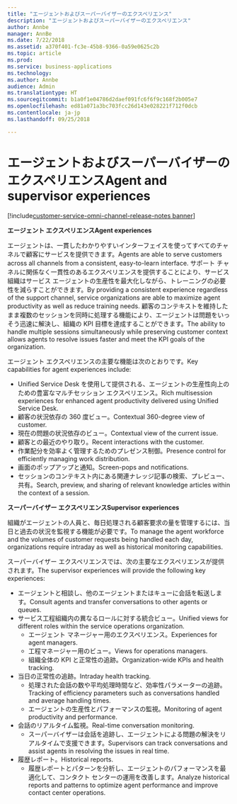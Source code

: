 ```yaml
---
title: "エージェントおよびスーパーバイザーのエクスペリエンス"
description: "エージェントおよびスーパーバイザーのエクスペリエンス"
author: Annbe
manager: AnnBe
ms.date: 7/22/2018
ms.assetid: a370f401-fc3e-45b8-9366-0a59e0625c2b
ms.topic: article
ms.prod: 
ms.service: business-applications
ms.technology: 
ms.author: Annbe
audience: Admin
ms.translationtype: HT
ms.sourcegitcommit: b1a0f1e04786d2daef091fc6f6f9c168f2b005e7
ms.openlocfilehash: ed81a071a3bc703fcc26d143e028221f712f0dcb
ms.contentlocale: ja-jp
ms.lasthandoff: 09/25/2018

---
```


#  <a name="agent-and-supervisor-experiences"></a><span data-ttu-id="0d375-103">エージェントおよびスーパーバイザーのエクスペリエンス</span><span class="sxs-lookup"><span data-stu-id="0d375-103">Agent and supervisor experiences</span></span>

[!include[customer-service-omni-channel-release-notes banner](../../includes/customer-service-omni-channel-release-notes.md)]




<span data-ttu-id="0d375-104">**エージェント エクスペリエンス**</span><span class="sxs-lookup"><span data-stu-id="0d375-104">**Agent experiences**</span></span>

<span data-ttu-id="0d375-105">エージェントは、一貫したわかりやすいインターフェイスを使ってすべてのチャネルで顧客にサービスを提供できます。</span><span class="sxs-lookup"><span data-stu-id="0d375-105">Agents are able to serve customers across all channels from a consistent, easy-to-learn interface.</span></span> <span data-ttu-id="0d375-106">サポート チャネルに関係なく一貫性のあるエクスペリエンスを提供することにより、サービス組織はサービス エージェントの生産性を最大化しながら、トレーニングの必要性を減らすことができます。</span><span class="sxs-lookup"><span data-stu-id="0d375-106">By providing a consistent experience regardless of the support channel, service organizations are able to maximize agent productivity as well as reduce training needs.</span></span> <span data-ttu-id="0d375-107">顧客のコンテキストを維持したまま複数のセッションを同時に処理する機能により、エージェントは問題をいっそう迅速に解決し、組織の KPI 目標を達成することができます。</span><span class="sxs-lookup"><span data-stu-id="0d375-107">The ability to handle multiple sessions simultaneously while preserving customer context allows agents to resolve issues faster and meet the KPI goals of the organization.</span></span>

<span data-ttu-id="0d375-108">エージェント エクスペリエンスの主要な機能は次のとおりです。</span><span class="sxs-lookup"><span data-stu-id="0d375-108">Key capabilities for agent experiences include:</span></span>

-   <span data-ttu-id="0d375-109">Unified Service Desk を使用して提供される、エージェントの生産性向上のための豊富なマルチセッション エクスペリエンス。</span><span class="sxs-lookup"><span data-stu-id="0d375-109">Rich multisession experiences for enhanced agent productivity delivered using Unified Service Desk.</span></span>
-   <span data-ttu-id="0d375-110">顧客の状況依存の 360 度ビュー。</span><span class="sxs-lookup"><span data-stu-id="0d375-110">Contextual 360-degree view of customer.</span></span>
-   <span data-ttu-id="0d375-111">現在の問題の状況依存のビュー。</span><span class="sxs-lookup"><span data-stu-id="0d375-111">Contextual view of the current issue.</span></span>
-   <span data-ttu-id="0d375-112">顧客との最近のやり取り。</span><span class="sxs-lookup"><span data-stu-id="0d375-112">Recent interactions with the customer.</span></span>
-   <span data-ttu-id="0d375-113">作業配分を効率よく管理するためのプレゼンス制御。</span><span class="sxs-lookup"><span data-stu-id="0d375-113">Presence control for efficiently managing work distribution.</span></span>
-   <span data-ttu-id="0d375-114">画面のポップアップと通知。</span><span class="sxs-lookup"><span data-stu-id="0d375-114">Screen-pops and notifications.</span></span>
-   <span data-ttu-id="0d375-115">セッションのコンテキスト内にある関連ナレッジ記事の検索、プレビュー、共有。</span><span class="sxs-lookup"><span data-stu-id="0d375-115">Search, preview, and sharing of relevant knowledge articles within the context of a session.</span></span>

<span data-ttu-id="0d375-116">**スーパーバイザー エクスペリエンス**</span><span class="sxs-lookup"><span data-stu-id="0d375-116">**Supervisor experiences**</span></span>

<span data-ttu-id="0d375-117">組織がエージェントの人員と、毎日処理される顧客要求の量を管理するには、当日と過去の状況を監視する機能が必要です。</span><span class="sxs-lookup"><span data-stu-id="0d375-117">To manage the agent workforce and the volumes of customer requests being handled each day, organizations require intraday as well as historical monitoring capabilities.</span></span> 

<span data-ttu-id="0d375-118">スーパーバイザー エクスペリエンスでは、次の主要なエクスペリエンスが提供されます。</span><span class="sxs-lookup"><span data-stu-id="0d375-118">The supervisor experiences will provide the following key experiences:</span></span>

-   <span data-ttu-id="0d375-119">エージェントと相談し、他のエージェントまたはキューに会話を転送します。</span><span class="sxs-lookup"><span data-stu-id="0d375-119">Consult agents and transfer conversations to other agents or queues.</span></span> 
-   <span data-ttu-id="0d375-120">サービス工程組織内の異なるロールに対する統合ビュー。</span><span class="sxs-lookup"><span data-stu-id="0d375-120">Unified views for different roles within the service operations organization.</span></span>
    -   <span data-ttu-id="0d375-121">エージェント マネージャー用のエクスペリエンス。</span><span class="sxs-lookup"><span data-stu-id="0d375-121">Experiences for agent managers.</span></span>
    -   <span data-ttu-id="0d375-122">工程マネージャー用のビュー。</span><span class="sxs-lookup"><span data-stu-id="0d375-122">Views for operations managers.</span></span>
    -   <span data-ttu-id="0d375-123">組織全体の KPI と正常性の追跡。</span><span class="sxs-lookup"><span data-stu-id="0d375-123">Organization-wide KPIs and health tracking.</span></span>
-   <span data-ttu-id="0d375-124">当日の正常性の追跡。</span><span class="sxs-lookup"><span data-stu-id="0d375-124">Intraday health tracking.</span></span>
    -   <span data-ttu-id="0d375-125">処理された会話の数や平均処理時間など、効率性パラメーターの追跡。</span><span class="sxs-lookup"><span data-stu-id="0d375-125">Tracking of efficiency parameters such as conversations handled and average handling times.</span></span>
    -   <span data-ttu-id="0d375-126">エージェントの生産性とパフォーマンスの監視。</span><span class="sxs-lookup"><span data-stu-id="0d375-126">Monitoring of agent productivity and performance.</span></span>
-   <span data-ttu-id="0d375-127">会話のリアルタイム監視。</span><span class="sxs-lookup"><span data-stu-id="0d375-127">Real-time conversation monitoring.</span></span>
    -   <span data-ttu-id="0d375-128">スーパーバイザーは会話を追跡し、エージェントによる問題の解決をリアルタイムで支援できます。</span><span class="sxs-lookup"><span data-stu-id="0d375-128">Supervisors can track conversations and assist agents in resolving the issues in real time.</span></span>
-   <span data-ttu-id="0d375-129">履歴レポート。</span><span class="sxs-lookup"><span data-stu-id="0d375-129">Historical reports.</span></span>
    - <span data-ttu-id="0d375-130">履歴レポートとパターンを分析し、エージェントのパフォーマンスを最適化して、コンタクト センターの運用を改善します。</span><span class="sxs-lookup"><span data-stu-id="0d375-130">Analyze historical reports and patterns to optimize agent performance and improve contact center operations.</span></span>

